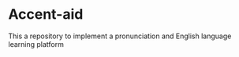 # Accent-aid
This a repository to implement a pronunciation and English language learning platform 
